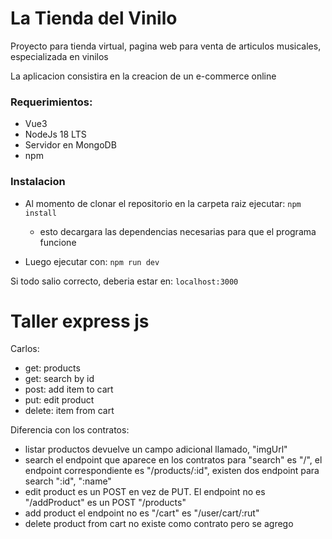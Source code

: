 # La Tienda del Vinilo

<p> Proyecto para tienda virtual, pagina web para venta de articulos musicales, especializada en vinilos </p>

<p>La aplicacion consistira en la creacion de un e-commerce online</p>

### Requerimientos:

- Vue3
- NodeJs 18 LTS
- Servidor en MongoDB
- npm

### Instalacion

- Al momento de clonar el repositorio en la carpeta raiz ejecutar: `npm install`
  - esto decargara las dependencias necesarias para que el programa funcione
 
- Luego ejecutar con: `npm run dev`

Si todo salio correcto, deberia estar en: `localhost:3000`


# Taller express js
 
Carlos: 
- get: products
- get: search by id
- post: add item to cart
- put: edit product
- delete: item from cart

Diferencia con los contratos: 
- listar productos devuelve un campo adicional llamado, "imgUrl"
- search el endpoint que aparece en los contratos para "search" es "/", el endpoint correspondiente es "/products/:id", existen dos endpoint para search ":id", ":name"
- edit product es un POST en vez de PUT. El endpoint no es "/addProduct" es un POST "/products"
- add product el endpoint no es "/cart" es "/user/cart/:rut"
- delete product from cart no existe como contrato pero se agrego

